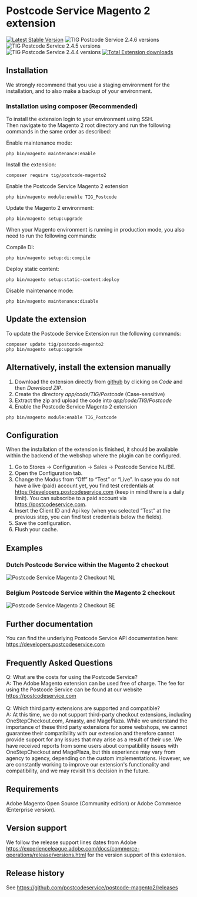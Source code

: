 # Postcode Service Magento 2 extension
[![Latest Stable Version](https://img.shields.io/github/v/release/postcodeservice/postcode-magento2?style=for-the-badge&color=227cff)](https://github.com/postcodeservice/postcode-magento2/releases/latest)
![TIG Postcode Service 2.4.6 versions](https://img.shields.io/badge/Tested%20with%20Magento-2.4.6-%2300cf00?style=for-the-badge)
![TIG Postcode Service 2.4.5 versions](https://img.shields.io/badge/Tested%20with%20Magento-2.4.5-%2300cf00?style=for-the-badge)
![TIG Postcode Service 2.4.4 versions](https://img.shields.io/badge/Tested%20with%20Magento-2.4.4-%2300cf00?style=for-the-badge)
[![Total Extension downloads](https://img.shields.io/packagist/dt/tig/postcode-magento2?style=for-the-badge&color=227cff)](https://packagist.org/packages/tig/postcode-magento2/stats)

## Installation
We strongly recommend that you use a staging environment for the installation, and to also make a backup of your environment.

### Installation using composer (Recommended)
To install the extension login to your environment using SSH.  
Then navigate to the Magento 2 root directory and run the following commands in the same order as described:

Enable maintenance mode:
~~~~shell
php bin/magento maintenance:enable
~~~~

Install the extension:
~~~~shell
composer require tig/postcode-magento2
~~~~

Enable the Postcode Service Magento 2 extension
~~~~shell
php bin/magento module:enable TIG_Postcode
~~~~

Update the Magento 2 environment:
~~~~shell
php bin/magento setup:upgrade
~~~~

When your Magento environment is running in production mode, you also need to run the following commands:

Compile DI:
~~~~shell
php bin/magento setup:di:compile
~~~~

Deploy static content:
~~~~shell
php bin/magento setup:static-content:deploy
~~~~

Disable maintenance mode:
~~~~shell
php bin/magento maintenance:disable
~~~~

## Update the extension
To update the Postcode Service Extension run the following commands:
~~~~shell
composer update tig/postcode-magento2
php bin/magento setup:upgrade
~~~~

## Alternatively, install the extension manually
1. Download the extension directly from [github](https://github.com/postcodeservice/postcode-magento2) by clicking on *Code* and then *Download ZIP*.
2. Create the directory *app/code/TIG/Postcode* (Case-sensitive)
3. Extract the zip and upload the code into *app/code/TIG/Postcode*
4. Enable the Postcode Service Magento 2 extension
~~~~shell
php bin/magento module:enable TIG_Postcode
~~~~

## Configuration
When the installation of the extension is finished, it should be available within the backend of the webshop where the plugin can be configured.
1. Go to Stores -> Configuration -> Sales -> Postcode Service NL/BE.
2. Open the Configuration tab.
3. Change the Modus from “Off” to “Test” or “Live”. In case you do not have a live (paid) account yet, you find test credentials at https://developers.postcodeservice.com (keep in mind there is a daily limit). You can subscribe to a paid account via https://postcodeservice.com.
4. Insert the Client ID and Api key (when you selected “Test” at the previous step, you can find test credentials below the fields).
5. Save the configuration.
6. Flush your cache.

## Examples
### Dutch Postcode Service within the Magento 2 checkout
![Postcode Service Magento 2 Checkout NL](https://postcodeservice.com/wp-content/uploads/2022/08/postcodeservice-magento-2-nl.gif "Postcode Service Magento 2 Checkout NL")

### Belgium Postcode Service within the Magento 2 checkout
![Postcode Service Magento 2 Checkout BE](https://postcodeservice.com/wp-content/uploads/2022/08/postcodeservice-magento-2-be.gif "Postcode Service Magento 2 Checkout NL")

## Further documentation
You can find the underlying Postcode Service API documentation here: https://developers.postcodeservice.com

## Frequently Asked Questions
Q: What are the costs for using the Postcode Service?\
A: The Adobe Magento extension can be used free of charge. The fee for using the Postcode Service can be found at our website https://postcodeservice.com      
\
Q: Which third party extensions are supported and compatible?\
A: At this time, we do not support third-party checkout extensions, including OneStepCheckout.com, Amasty, and MagePlaza. While we understand the importance of these third party extensions for some webshops, we cannot guarantee their compatibility with our extension and therefore cannot provide support for any issues that may arise as a result of their use. We have received reports from some users about compatibility issues with OneStepCheckout and MagePlaza, but this experience may vary from agency to agency, depending on the custom implementations. However, we are constantly working to improve our extension's functionality and compatibility, and we may revisit this decision in the future.

## Requirements
Adobe Magento Open Source (Community edition) or Adobe Commerce (Enterprise version).

## Version support
We follow the release support lines dates from Adobe https://experienceleague.adobe.com/docs/commerce-operations/release/versions.html for the version support of this extension.

## Release history
See https://github.com/postcodeservice/postcode-magento2/releases
